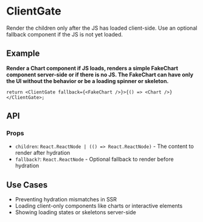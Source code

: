 # ClientGate

Render the children only after the JS has loaded client-side. Use an optional fallback component if the JS is not yet loaded.

## Example

**Render a Chart component if JS loads, renders a simple FakeChart component server-side or if there is no JS. The FakeChart can have only the UI without the behavior or be a loading spinner or skeleton.**

```tsx
return <ClientGate fallback={<FakeChart />}>{() => <Chart />}</ClientGate>;
```

## API

### Props

- `children`: `React.ReactNode | (() => React.ReactNode)` - The content to render after hydration
- `fallback?`: `React.ReactNode` - Optional fallback to render before hydration

## Use Cases

- Preventing hydration mismatches in SSR
- Loading client-only components like charts or interactive elements
- Showing loading states or skeletons server-side
